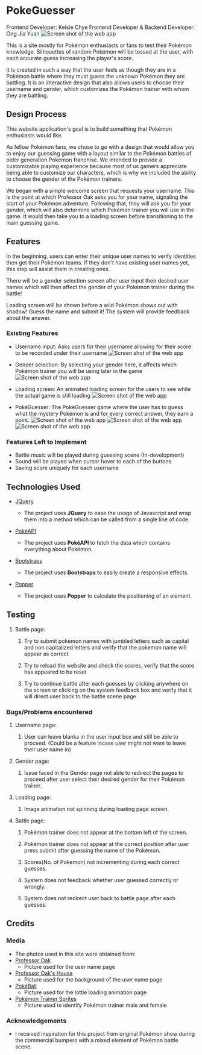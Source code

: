 # PokeGuesser
Frontend Developer: Kelsie Chye
Frontend Developer & Backend Developer: Ong Jia Yuan
![Screen shot of the web app](assets/images/screen-shot.png)

This is a site mostly for Pokémon enthusiasts or fans to test their Pokémon knowledge. Silhouettes of random Pokémon will be tossed at the user, with each accurate guess increasing the player's score.

It is created in such a way that the user feels as though they are in a Pokémon battle where they must guess the unknown Pokémon they are battling. It is an interactive design that also allows users to choose their username and gender, which customizes the Pokémon trainer with whom they are battling. 

## Design Process
 
This website application's goal is to build something that Pokémon enthusiasts would like. 

As fellow Pokémon fans, we chose to go with a design that would allow you to enjoy our guessing game with a layout similar to the Pokémon battles of older generation Pokémon franchise. We intended to provide a customizable playing experience because most of us gamers appreciate being able to customize our characters, which is why we included the ability to choose the gender of the Pokémon trainers.

We began with a simple welcome screen that requests your username. This is the point at which Professor Oak asks you for your name, signaling the start of your Pokémon adventure. Following that, they will ask you for your gender, which will also determine which Pokémon trainer you will use in the game. It would then take you to a loading screen before transitioning to the main guessing game.

## Features

In the beginning, users can enter their unique user names to verify identities then get their Pokémon teams. If they don't have existing user names yet, this step will assist them in creating ones.

There will be a gender selection screen after user input their desired user names which will then affect the gender of your Pokémon trainer during the battle! 

Loading screen will be shown before a wild Pokémon shows out with shadow! Guess the name and submit it! The system will provide feedback about the answer.
 
### Existing Features

- Username input: Asks users for their username allowing for their score to be recorded under their username
![Screen shot of the web app](assets/images/username-screenshot.png)

- Gender selection: By selecting your gender here, it affects which Pokémon trainer you will be using later in the game
![Screen shot of the web app](assets/images/gender-screenshot.png)

- Loading screen: An animated loading screen for the users to see while the actual game is still loading
![Screen shot of the web app](assets/images/loading-screenshot.png)

- PokéGuesser: The PokéGuesser game where the user has to guess what the mystery Pokémon is and for every correct answer, they earn a point.
![Screen shot of the web app](assets/images/battle-screenshot.png)
![Screen shot of the web app](assets/images/battlecorrect-screenshot.png)
![Screen shot of the web app](assets/images/battlewrong-screenshot.png)

### Features Left to Implement

- Battle music will be played during guessing scene (In-development)
- Sound will be played when cursor hover to each of the buttons
- Saving score uniquely for each username

## Technologies Used

- [JQuery](https://jquery.com)
    - The project uses **JQuery** to ease the usage of Javascript and wrap them into a method which can be called from a single line of code.

- [PokéAPI](https://pokeapi.co/)
    - The project uses **PokéAPI** to fetch the data which contains everything about Pokémon.

- [Bootstraps](https://www.bootstrapcdn.com/)
    - The project uses **Bootstraps** to easily create a responsive effects.

- [Popper](https://popper.js.org/)
    - The project uses **Popper** to calculate the positioning of an element.

## Testing

1. Battle page:
    1. Try to submit pokemon names with jumbled letters such as capital and non capitalized letters and verify that the pokemon name will appear as correct

    2. Try to reload the website and check the scores, verify that the score has appeared to be reset

    3. Try to continue battle after each guesses by clicking anywhere on the screen or clicking on the system feedback box and verify that it will direct user back to the battle scene page

### Bugs/Problems encountered

1. Username page:
   1. User can leave blanks in the user input box and still be able to proceed. (Could be a feature incase user might not want to leave their user name in)
   
2. Gender page:
   1. Issue faced in the Gender page not able to redirect the pages to proceed after user select their desired gender for their Pokémon trainer.

3. Loading page:
   1. Image animation not spinning during loading page screen.

4. Battle page:
   1. Pokémon trainer does not appear at the bottom left of the screen.

   2. Pokémon trainer does not appear at the correct position after user press submit after guessing the name of the Pokémon.

   3. Scores(No. of Pokemon) not incrementing during each correct guesses.

   4. System does not feedback whether user guessed correctly or wrongly.

   5. System does not redirect user back to battle page after each guesses.

## Credits
### Media

- The photos used in this site were obtained from:
- [Professor Oak](https://toppng.com/being-charismatic-and-popular-professor-oak-often-okido-pokemo-PNG-free-PNG-Images_217605)
  - Picture used for the user name page
- [Professor Oak's House](https://bulbapedia.bulbagarden.net/wiki/Professor_Oak%27s_Laboratory)
  - Picture used for the background of the user name page
- [PokéBall](https://tenor.com/view/pokeball-spin-pokeball-pokemon-gif-15432842)
  - Picture used for the lottie loading animation page
- [Pokémon Trainer Sprites](https://www.pinterest.jp/pin/371969250456970130/?amp_client_id=CLIENT_ID(_)&mweb_unauth_id=&simplified=true)
  - Picture used to identify Pokémon trainer male and female

### Acknowledgements

- I received inspiration for this project from original Pokémon show during the commercial bumpers with a mixed element of Pokémon battle scene.
